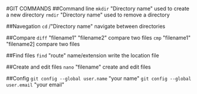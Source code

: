 #GIT COMMANDS
##Command line
`mkdir` "Directory name" used to create a new directory
`rmdir` "Directory name" used to remove a directory
	
##Navegation
`cd` /"Directory name" navigate between directories

##Compare
`diff` "filename1" "filename2" compare two files
`cmp` "filename1" "filename2] compare two files

##Find files
`find` "route" name/extension write the location file

##Create and edit files
`nano` "filename" create and edit files

##Config
`git config --global user.name` "your name"
`git config --global user.email` "your email"
				
